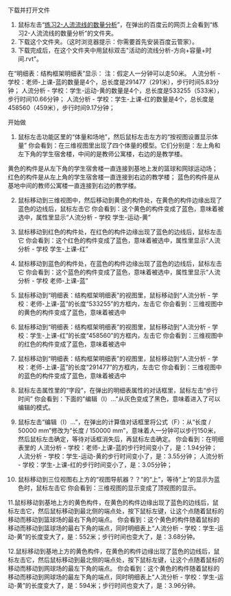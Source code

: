 下载并打开文件

1. 鼠标左击“[练习2-人流流线的数量分析](http://pan.baidu.com/s/1dEbgkXN)”，在弹出的百度云的网页上会看到“练习2-人流流线的数量分析”的文件夹。
2. 下载这个文件夹。（这时浏览器提示：你需要首先安装百度云管家）。
3. 下载完成后，在这个文件夹中用鼠标双击"活动的流线分析-方向+容量+时间.rvt"。



在“明细表：结构框架明细表”显示：
注：假定人一分钟可以走50米。
人流分析 - 学校：老师-上课-蓝的数量是4个，总长度是291477（291米），步行时间5.83分钟；
人流分析 - 学校：学生-运动-黄的数量是4个，总长度是533255（533米），步行时间10.66分钟；
人流分析 - 学校：学生-上课-红的数量是4个，总长度是458560（459米），步行时间9.17分钟；

开始做

1. 鼠标左击功能区里的“体量和场地”，然后鼠标左击左方的“按视图设置显示体量”
你会看到：在三维视图里出现了四个体量的模型。它们分别是：左上角和左下角的学生宿舍楼，中间的是教师公寓楼，右边的是教学楼。

黄色的构件是从左下角的学生宿舍楼一直连接到基地上发的篮球和网球运动场；
红色的构件是从左上角的学生宿舍楼一直连接到右边的教学楼；
蓝色的构件是从基地中间的教师公寓楼一直连接到右边的教学楼。

2. 鼠标移动到三维视图中，然后移动到黄色的构件处，在黄色的构件边缘出现了蓝色的边线后，鼠标左击它
你会看到：这个黄色的构件变成了蓝色，意味着被选中，属性里显示“人流分析 - 学校 学生-运动-黄”

3. 鼠标移动到红色的构件处，在红色的构件边缘出现了蓝色的边线后，鼠标左击它
你会看到：这个红色的构件变成了蓝色，意味着被选中，属性里显示“人流分析 - 学校 学生-上课-红”

4. 鼠标移动到蓝色的构件处，在蓝色的构件边缘出现了蓝色的边线后，鼠标左击它
你会看到：这个蓝色的构件变成了蓝色，意味着被选中，属性里显示“人流分析 - 学校 老师-上课-蓝”

5. 鼠标移动到“明细表：结构框架明细表”的视图里，鼠标移动到“人流分析 - 学校：老师-上课-蓝”的长度“533255”的方框内，左击它
你会看到：三维视图中的黄色的构件变成了蓝色，意味着被选中

6. 鼠标移动到“明细表：结构框架明细表”的视图里，鼠标移动到“人流分析 - 学校：学生-上课-红”的长度“458560”的方框内，左击它
你会看到：三维视图中的红色的构件变成了蓝色，意味着被选中

7. 鼠标移动到“明细表：结构框架明细表”的视图里，鼠标移动到“人流分析 - 学校：老师-上课-蓝”的长度“291477”的方框内，左击它
你会看到：三维视图中的蓝色的构件变成了蓝色，意味着被选中

8. 鼠标左击属性里的“字段”，在弹出的明细表属性的对话框里，鼠标左击“步行时间”
你会看到：下面的"编辑（I）..."从灰色变成了黑色，意味着进入了可以编辑的模式。

9. 鼠标左击“编辑（I）...”，在弹出的计算值对话框里将公式（F）：从“长度 / 50000 mm”修改为“长度 / 150000 mm”，意味着人一分钟可以步行150米，然后鼠标左击确定，等待对话框消失后，再鼠标左击确定。
你会看到：在明细表里的
人流分析 - 学校：老师-上课-蓝的步行时间变小了，是：1.94分钟；
人流分析 - 学校：学生-运动-黄的步行时间变小了，是：3.55分钟；
人流分析 - 学校：学生-上课-红的步行时间变小了，是：3.05分钟；

10. 鼠标移动到三位视图右上方的“视图导航器？？”的“上”，等待“上”的显示为蓝色时，鼠标左击它
你会看到：三维视图的显示变成了顶视图的显示。

11.鼠标移动到基地上方的黄色构件，在黄色的构件边缘出现了蓝色的边线后，鼠标左击它，然后鼠标移动到最北侧的端点处，按下鼠标左键，让这个点随着鼠标的移动而移动到篮球场的最右下角的端点。
你会看到：这个黄色的构件随着鼠标的移动而移动到篮球场的最右下角的端点，同时明细表上“人流分析 - 学校：学生-运动-黄”的长度变大了，是：552米；步行时间也变大了，是：3.68分钟。

12.鼠标移动到基地上方的黄色构件，在黄色的构件边缘出现了蓝色的边线后，鼠标左击它，然后鼠标移动到最北侧的端点处，按下鼠标左键，让这个点随着鼠标的移动而移动到网球场的最左下角的端点。
你会看到：这个黄色的构件随着鼠标的移动而移动到网球场的最左下角的端点，同时明细表上“人流分析 - 学校：学生-运动-黄”的长度变大了，是：594米；步行时间也变大了，是：3.96分钟。
